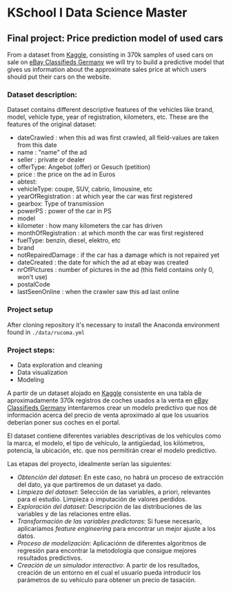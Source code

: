 # KSchool I Data Science Master

## Final project: Price prediction model of used cars

From a dataset from [Kaggle](https://www.kaggle.com/orgesleka/used-cars-database), consisting in 370k samples of used cars on sale on [eBay Classifieds Germany](https://www.ebay-kleinanzeigen.de/) we will try to build a predictive model that gives us information about the approximate sales price at which users should put their cars on the website.

### Dataset description:  
Dataset contains different descriptive features of the vehicles like brand, model, vehicle type, year of registration, kilometers, etc. These are the features of the original dataset:
* dateCrawled : when this ad was first crawled, all field-values are taken from this date
* name : "name" of the ad
* seller : private or dealer
* offerType: Angebot (offer) or Gesuch (petition)
* price : the price on the ad in Euros
* abtest:
* vehicleType: coupe, SUV, cabrio, limousine, etc
* yearOfRegistration : at which year the car was first registered
* gearbox: Type of transmission
* powerPS : power of the car in PS
* model
* kilometer : how many kilometers the car has driven
* monthOfRegistration : at which month the car was first registered
* fuelType: benzin, diesel, elektro, etc
* brand
* notRepairedDamage : if the car has a damage which is not repaired yet
* dateCreated : the date for which the ad at ebay was created
* nrOfPictures : number of pictures in the ad (this field contains only 0, won't use)
* postalCode
* lastSeenOnline : when the crawler saw this ad last online

### Project setup  
After cloning repository it's necessary to install the Anaconda environment found in `./data/rucoma.yml` 

### Project steps:
* Data exploration and cleaning
* Data visualization
* Modeling

A partir de un dataset alojado en [Kaggle](https://www.kaggle.com/orgesleka/used-cars-database) consistente en una tabla de aproximadamente 370k registros de coches usados a la venta en [eBay Classifieds Germany](https://www.ebay-kleinanzeigen.de/) intentaremos crear un modelo predictivo que nos dé información acerca del precio de venta aproximado al que los usuarios deberían poner sus coches en el portal.  

El dataset contiene diferentes variables descriptivas de los vehículos como la marca, el modelo, el tipo de vehículo, la antigüedad, los kilómetros, potencia, la ubicación, etc. que nos permitirán crear el modelo predictivo.  

Las etapas del proyecto, idealmente serían las siguientes:  

* *Obtención del dataset*: En este caso, no habrá un proceso de extracción del dato, ya que partiremos de un dataset ya dado.  
* *Limpieza del dataset*: Selección de las variables, a priori, relevantes para el estudio. Limpieza o imputación de valores perdidos.  
* *Exploración del dataset*: Descripción de las distribuciones de las variables y de las relaciones entre ellas.  
* *Transformación de las variables predictoras*: Si fuese necesario, aplicaríamos *feature engineering* para encontrar un mejor ajuste a los datos.  
* *Proceso de modelización*: Aplicaciónn de diferentes algoritmos de regresión para encontrar la metodología que consigue mejores resultados predictivos.  
* *Creación de un simulador interactivo*: A partir de los resultados, creación de un entorno en el cual el usuario pueda introducir los parámetros de su vehículo para obtener un precio de tasación.  
